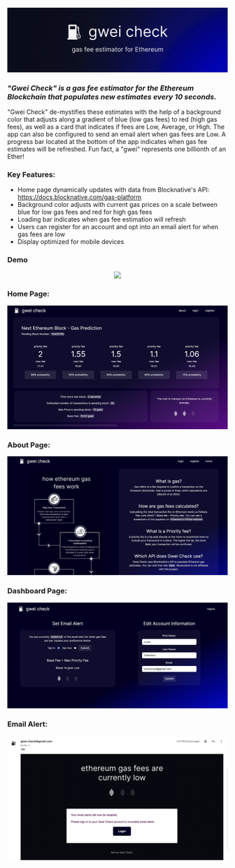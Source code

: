 <p align="center">
  <img src="/imgs/gwei_check_banner.gif" />
</p>

### *"Gwei Check" is a gas fee estimator for the Ethereum Blockchain that populates new estimates every 10 seconds.*

"Gwei Check" de-mystifies these estimates with the help of a background color that adjusts along a gradient of blue (low gas fees) to red (high gas fees), as well as a card that indicates if fees are Low, Average, or High. The app can also be configured to send an email alert when gas fees are Low.  A progress bar located at the bottom of the app indicates when gas fee estimates will be refreshed. Fun fact, a "gwei" represents one billionth of an Ether!

### Key Features:
- Home page dynamically updates with data from Blocknative's API: https://docs.blocknative.com/gas-platform
- Background color adjusts with current gas prices on a scale between blue for low gas fees and red for high gas fees
- Loading bar indicates when gas fee estimation will refresh
- Users can register for an account and opt into an email alert for when gas fees are low
- Display optimized for mobile devices

### Demo
<p align="center">
  <img src="/imgs/demo.gif" />
</p>

### Home Page:
<p align="center">
  <img src="/imgs/home.png" />
</p>

### About Page:
<p align="center">
  <img src="/imgs/about.png" />
</p>

### Dashboard Page:
<p align="center">
  <img src="/imgs/Dashboard.png" />
</p>

### Email Alert:
<p align="center">
  <img src="/imgs/email.png" />
</p>

